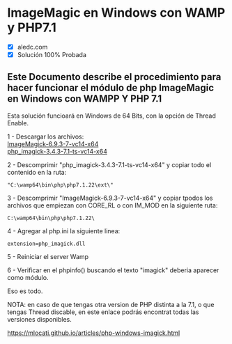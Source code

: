 # ImageMagic en Windows con WAMP y PHP7.1

- [x] aledc.com
- [x] Solución 100% Probada

## Este Documento describe el procedimiento para hacer funcionar el módulo de php ImageMagic  en Windows con WAMPP Y PHP 7.1

Esta solución funcioará en Windows de 64 Bits, con la opción de Thread Enable.

1 - Descargar los archivos:  
 [ImageMagick-6.9.3-7-vc14-x64](https://drive.google.com/file/d/1nWAXI-DZPObBqGLROsSOHZFYur4SzN47/view?usp=sharing)   
 [php_imagick-3.4.3-7.1-ts-vc14-x64](https://drive.google.com/file/d/1yrjMDFAFr62XalgGfhkDYn-peRaeKtxi/view?usp=sharing)

2 - Descomprimir "php_imagick-3.4.3-7.1-ts-vc14-x64" y copiar todo el contenido en la ruta:
```
"C:\wamp64\bin\php\php7.1.22\ext\"
```
3 - Descomprimir "ImageMagick-6.9.3-7-vc14-x64" y copiar tpodos los archivos que empiezan con CORE_RL o con IM_MOD en la siguiente ruta: 
```
C:\wamp64\bin\php\php7.1.22\
````
4 - Agregar al php.ini la siguiente linea:
```
extension=php_imagick.dll
```
5 - Reiniciar el server Wamp

6 - Verificar en el phpinfo()  buscando el texto "imagick" deberia aparecer como módulo.


Eso es todo.


NOTA:  en caso de que tengas otra version de PHP distinta a la 7.1, o que tengas Thread discable, en este enlace podrás encontrat todas las versiones disponibles.

https://mlocati.github.io/articles/php-windows-imagick.html


